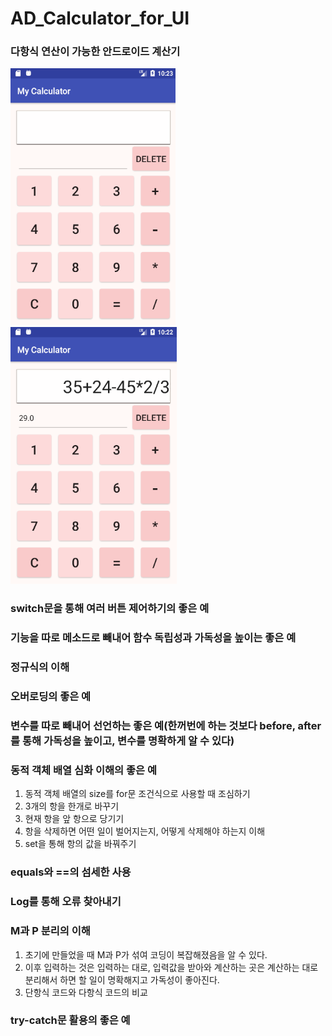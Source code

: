 # AD_Calculator_for_UI

### 다항식 연산이 가능한 안드로이드 계산기

![myCal2](https://github.com/qskeksq/AD_Calculator_for_UI_and_control/blob/master/myCal2.png?raw=true)
![myCal1](https://github.com/qskeksq/AD_Calculator_for_UI_and_control/blob/master/myCal1.png?raw=true)

### switch문을 통해 여러 버튼 제어하기의 좋은 예
### 기능을 따로 메소드로 빼내어 함수 독립성과 가독성을 높이는 좋은 예
### 정규식의 이해
### 오버로딩의 좋은 예
### 변수를 따로 빼내어 선언하는 좋은 예(한꺼번에 하는 것보다 before, after를 통해 가독성을 높이고, 변수를 명확하게 알 수 있다)
### 동적 객체 배열 심화 이해의 좋은 예
1. 동적 객체 배열의 size를 for문 조건식으로 사용할 때 조심하기
2. 3개의 항을 한개로 바꾸기
3. 현재 항을 앞 항으로 당기기
4. 항을 삭제하면 어떤 일이 벌어지는지, 어떻게 삭제해야 하는지 이해
5. set을 통해 항의 값을 바꿔주기
### equals와 ==의 섬세한 사용
### Log를 통해 오류 찾아내기
### M과 P 분리의 이해
1. 초기에 만들었을 때 M과 P가 섞여 코딩이 복잡해졌음을 알 수 있다.
2. 이후 입력하는 것은 입력하는 대로, 입력값을 받아와 계산하는 곳은 계산하는 대로 분리해서 하면 할 일이 명확해지고 가독성이 좋아진다.
3. 단항식 코드와 다항식 코드의 비교
### try-catch문 활용의 좋은 예
